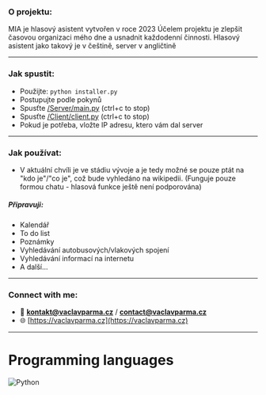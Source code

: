 <h3 align="left">O projektu:</h3>

MIA je hlasový asistent vytvořen v roce 2023
Účelem projektu je zlepšit časovou organizaci mého dne a usnadnit každodenní činnosti.
Hlasový asistent jako takový je v češtině, server v angličtině

---

<h3 align="left">Jak spustit:</h3>

- Použijte: `python installer.py`
- Postupujte podle pokynů
- Spusťte [/Server/main.py](Server/main.py) (ctrl+c to stop)
- Spusťte [/Client/client.py](Client/client.py) (ctrl+c to stop)
- Pokud je potřeba, vložte IP adresu, ktero vám dal server

---

<h3 align="left">Jak používat:</h3>

- V aktuální chvíli je ve stádiu vývoje a je tedy možné se pouze ptát na "kdo je"/"co je", což bude vyhledáno na wikipedii. (Funguje pouze formou chatu - hlasová funkce ještě není podporována)

##### Připravuji:

- Kalendář
- To do list
- Poznámky
- Vyhledávání autobusových/vlakových spojení
- Vyhledávání informací na internetu
- A další...

---

<h3 align="left">Connect with me:</h3>

- 📧 **kontakt@vaclavparma.cz** / **contact@vaclavparma.cz**
- 🌐 [https://vaclavparma.cz](https://vaclavparma.cz)

---

# Programming languages

![Python](https://img.shields.io/badge/Python-FFD43B?style=for-the-badge&logo=python&logoColor=blue)

